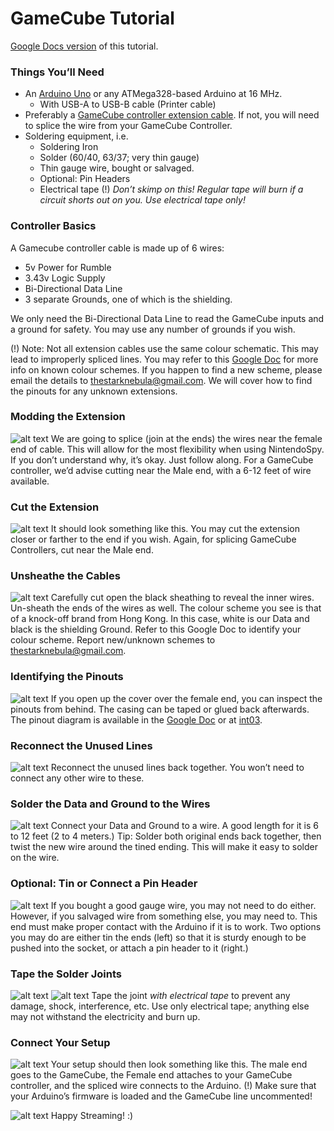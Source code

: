 GameCube Tutorial
======
[Google Docs version](https://docs.google.com/document/d/1ey-dRKVuAoKPt6--xVhUP7oPxb-2LLty6hI0Fe16Piw/edit#) of this tutorial.

### Things You’ll Need
* An [Arduino Uno](http://arduino.cc/en/Main/ArduinoBoardUno) or any ATMega328-based Arduino at 16 MHz.
  * With USB-A to USB-B cable (Printer cable)
* Preferably a [GameCube controller extension cable](http://www.amazon.com/s/ref=nb_sb_ss_i_0_24?url=search-alias%3Daps&field-keywords=gamecube+extension+cable&sprefix=gamecube+extension+cable%2Caps%2C217&rh=i%3Aaps%2Ck%3Agamecube+extension+cable). If not, you will need to splice the wire from your GameCube Controller.
* Soldering equipment, i.e.
  * Soldering Iron
  * Solder (60/40, 63/37; very thin gauge)
  * Thin gauge wire, bought or salvaged.
  * Optional: Pin Headers
  * Electrical tape
      (!) *Don’t skimp on this! Regular tape will burn if a circuit shorts out on you. Use electrical tape only!*

### Controller Basics
A Gamecube controller cable is made up of 6 wires:
* 5v Power for Rumble
* 3.43v Logic Supply
* Bi-Directional Data Line
* 3 separate Grounds, one of which is the shielding.

We only need the Bi-Directional Data Line to read the GameCube inputs and a ground for safety. You may use any number of grounds if you wish.

(!) Note: Not all extension cables use the same colour schematic. This may lead to improperly spliced lines. You may refer to this [Google Doc](https://docs.google.com/spreadsheet/ccc?key=0AiANfINZ0c74dEZpc2RETjVoUG5iVEVQRHFWYkx6c2c&usp=drive_web#gid=0) for more info on known colour schemes. If you happen to find a new scheme, please email the details to thestarknebula@gmail.com. We will cover how to find the pinouts for any unknown extensions.

### Modding the Extension

![alt text](https://github.com/jeremyaburns/NintendoSpy/raw/master/docs/tutorial-images/gamecube_images/1-Extension.jpg "")
We are going to splice (join at the ends) the wires near the female end of cable. This will allow for the most flexibility when using NintendoSpy. If you don’t understand why, it’s okay. Just follow along. For a GameCube controller, we’d advise cutting near the Male end, with a 6-12 feet of wire available.

### Cut the Extension

![alt text](https://github.com/jeremyaburns/NintendoSpy/raw/master/docs/tutorial-images/gamecube_images/2-Cut_Extension.jpg "")
It should look something like this. You may cut the extension closer or farther to the end if you wish. Again, for splicing GameCube Controllers, cut near the Male end.

### Unsheathe the Cables

![alt text](https://github.com/jeremyaburns/NintendoSpy/raw/master/docs/tutorial-images/gamecube_images/3-Spliced.jpg "")
Carefully cut open the black sheathing to reveal the inner wires. Un-sheath the ends of the wires as well. The colour scheme you see is that of a knock-off brand from Hong Kong. In this case, white is our Data and black is the shielding Ground. 
Refer to this Google Doc to identify your colour scheme.
Report new/unknown schemes to thestarknebula@gmail.com.

### Identifying the Pinouts

![alt text](https://github.com/jeremyaburns/NintendoSpy/raw/master/docs/tutorial-images/gamecube_images/3.5-Find_Pinouts.jpg "")
If you open up the cover over the female end, you can inspect the pinouts from behind. The casing can be taped or glued back afterwards. The pinout diagram is available in the [Google Doc](https://docs.google.com/spreadsheet/ccc?key=0AiANfINZ0c74dEZpc2RETjVoUG5iVEVQRHFWYkx6c2c&usp=drive_web#gid=0) or at [int03](http://www.int03.co.uk/crema/hardware/gamecube/gc-control.html).

### Reconnect the Unused Lines

![alt text](https://github.com/jeremyaburns/NintendoSpy/raw/master/docs/tutorial-images/gamecube_images/4-Solder_Nulls_Back.jpg "")
Reconnect the unused lines back together. You won’t need to connect any other wire to these.

### Solder the Data and Ground to the Wires

![alt text](https://github.com/jeremyaburns/NintendoSpy/raw/master/docs/tutorial-images/gamecube_images/5-Twist.jpg "")
Connect your Data and Ground to a wire. A good length for it is 6 to 12 feet (2 to 4 meters.) Tip: Solder both original ends back together, then twist the new wire around the tined ending. This will make it easy to solder on the wire.

### Optional: Tin or Connect a Pin Header

![alt text](https://github.com/jeremyaburns/NintendoSpy/raw/master/docs/tutorial-images/gamecube_images/6-Pin_Header.jpg "")
If you bought a good gauge wire, you may not need to do either. However, if you salvaged wire from something else, you may need to. This end must make proper contact with the Arduino if it is to work. Two options you may do are either tin the ends (left) so that it is sturdy enough to be pushed into the socket, or attach a pin header to it (right.)

### Tape the Solder Joints

![alt text](https://github.com/jeremyaburns/NintendoSpy/raw/master/docs/tutorial-images/gamecube_images/7-Tape_Up_Joints.jpg "")
![alt text](https://github.com/jeremyaburns/NintendoSpy/raw/master/docs/tutorial-images/gamecube_images/8-Tape_Up_Joints2.jpg "")
Tape the joint *with electrical tape* to prevent any damage, shock, interference, etc. Use only electrical tape; anything else may not withstand the electricity and burn up.

### Connect Your Setup

![alt text](https://github.com/jeremyaburns/NintendoSpy/raw/master/docs/tutorial-images/gamecube_images/9-Setup.jpg "")
Your setup should then look something like this. The male end goes to the GameCube, the Female end attaches to your GameCube controller, and the spliced wire connects to the Arduino.
(!) Make sure that your Arduino’s firmware is loaded and the GameCube line uncommented!

![alt text](https://github.com/jeremyaburns/NintendoSpy/raw/master/docs/tutorial-images/gamecube_images/10-Arduino.jpg "")
Happy Streaming! :)


